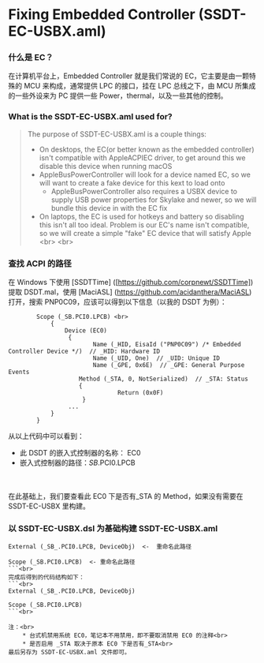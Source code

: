 # Fixing Embedded Controller (SSDT-EC-USBX.aml)
### 什么是 EC？
在计算机平台上，Embedded Controller 就是我们常说的 EC，它主要是由一颗特殊的 MCU 来构成，通常提供 LPC 的接口，挂在 LPC 总线之下，由 MCU 所集成的一些外设来为 PC 提供一些 Power，thermal，以及一些其他的控制。

### What is the SSDT-EC-USBX.aml used for?
> The purpose of SSDT-EC-USBX.aml is a couple things:
> 
> * On desktops, the EC(or better known as the embedded controller) isn't compatible with AppleACPIEC driver, to get around this we disable this device when running macOS
> * AppleBusPowerController will look for a device named EC, so we will want to create a fake device for this kext to load onto
> 	* AppleBusPowerController also requires a USBX device to supply USB power properties for Skylake and newer, so we will bundle this device in with the EC fix
> * On laptops, the EC is used for hotkeys and battery so disabling this isn't all too ideal. Problem is our EC's name isn't compatible, so we will create a simple "fake" EC device that will satisfy Apple
<br\>
<br\>

### 查找 ACPI 的路径
在 Windows 下使用 [SSDTTime] ([https://github.com/corpnewt/SSDTTime]) 提取 DSDT.mal，使用 [MaciASL] (https://github.com/acidanthera/MaciASL) 打开，搜索 PNP0C09，应该可以得到以下信息（以我的 DSDT 为例）：
``` <br\>
		Scope (_SB.PCI0.LPCB) <br>
    		{
		        Device (EC0)
    			 {
    			        Name (_HID, EisaId ("PNP0C09") /* Embedded Controller Device */)  // _HID: Hardware ID
    			        Name (_UID, One)  // _UID: Unique ID
     			        Name (_GPE, 0x6E)  // _GPE: General Purpose Events
       		        Method (_STA, 0, NotSerialized)  // _STA: Status
   			        {
    		         		   Return (0x0F)
		           	 }
				 ...
			}
		}
```

从以上代码中可以看到：<br>
* 此 DSDT 的嵌入式控制器的名称： EC0
* 嵌入式控制器的路径：_SB_.PCI0.LPCB
<br>
<br>
在此基础上，我们要查看此 EC0 下是否有_STA 的 Method，如果没有需要在SSDT-EC-USBX 里构建。<br>

### 以 SSDT-EC-USBX.dsl 为基础构建 SSDT-EC-USBX.aml <br>
```<br>
External (_SB_.PCI0.LPCB, DeviceObj)  <-  重命名此路径

Scope (_SB.PCI0.LPCB)  <- 重命名此路径
```<br>
完成后得到的代码结构如下：
```<br>
External (_SB_.PCI0.LPCB, DeviceObj) 

Scope (_SB.PCI0.LPCB) 
```<br>

注：<br>
	* 台式机禁用系统 EC0，笔记本不用禁用，即不要取消禁用 EC0 的注释<br>
	* 是否启用 _STA 取决于原本 EC0 下是否有_STA<br>
最后另存为 SSDT-EC-USBX.aml 文件即可。